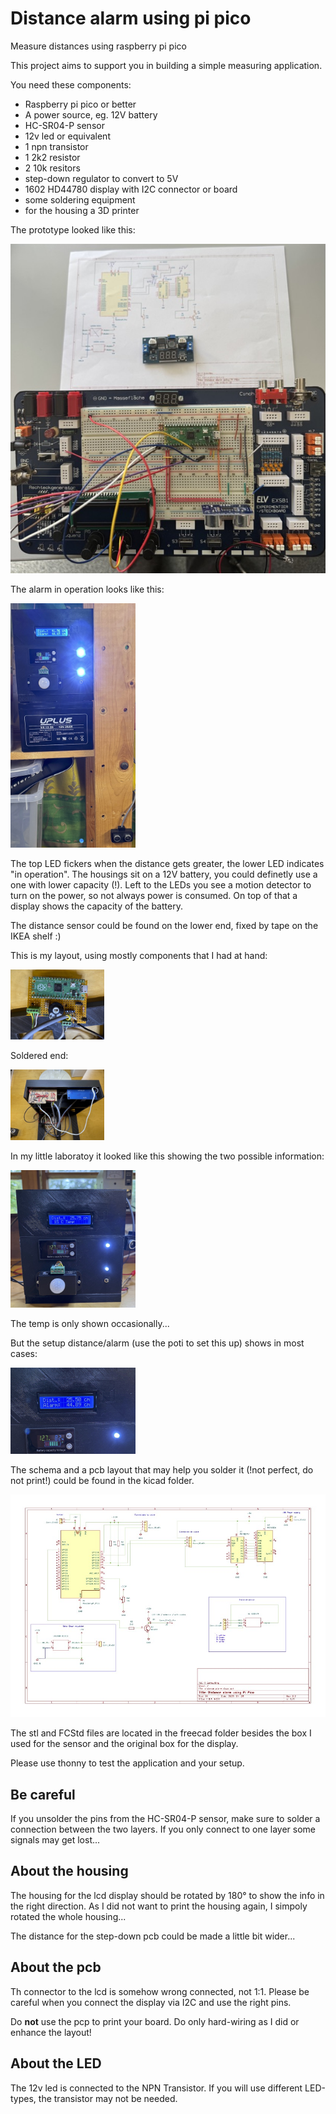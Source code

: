 # Distance alarm using pi pico
Measure distances using raspberry pi pico

This project aims to support you in building a simple measuring application.

You need these components:

* Raspberry pi pico or better
* A power source, eg. 12V battery
* HC-SR04-P sensor
* 12v led or equivalent
* 1 npn transistor
* 1 2k2 resistor
* 2 10k resitors
* step-down regulator to convert to 5V
* 1602 HD44780 display with I2C connector or board
* some soldering equipment
* for the housing a 3D printer

The prototype looked like this:

![](pic/distance_alarm_prototype.jpeg)

The alarm in operation looks like this:

<img src="pic/in_operation.jpg" width=200>

The top LED fickers when the distance gets greater, the lower LED indicates "in operation". The housings sit on a 12V battery, you could definetly use a one with lower capacity (!). Left to the LEDs you see a motion detector to turn on the power, so not always power is consumed. On top of that a display shows the capacity of the battery.

The distance sensor could be found on the lower end, fixed by tape on the IKEA shelf :) 

This is my layout, using mostly components that I had at hand:

<img src="pic/upper_view.jpg" width=150>

Soldered end:

<img src="pic/soldered.jpg" width=150>

In my little laboratoy it looked like this showing the two possible information:

<img src="pic/laboratory_trial.jpg" width=200>

The temp is only shown occasionally...

But the setup distance/alarm (use the poti to set this up) shows in most cases:

<img src="pic/laboratory_trial_2.jpg" width=200> 

The schema and a pcb layout that may help you solder it (!not perfect, do not print!) could be found in the kicad folder.

![](pic/schema_20250430_v02.jpg)

The stl and FCStd files are located in the freecad folder besides the box I used for the sensor and the original box for the display.

Please use thonny to test the application and your setup.

## Be careful
If you unsolder the pins from the HC-SR04-P sensor, make sure to solder a connection between the two layers. If you only connect to one layer some signals may get lost...

## About the housing
The housing for the lcd display should be rotated by 180° to show the info in the right direction. As I did not want to print the housing again, I simpoly rotated the whole housing...

The distance for the step-down pcb could be made a little bit wider...

## About the pcb
Th connector to the lcd is somehow wrong connected, not 1:1. Please be careful when you connect the display via I2C and use the right pins.

Do **not** use the pcp to print your board. Do only hard-wiring as I did or enhance the layout!

## About the LED
The 12v led is connected to the NPN Transistor. If you will use different LED-types, the transistor may not be needed.
